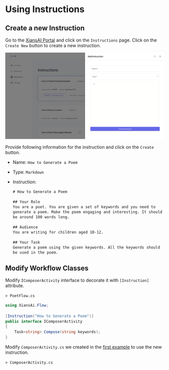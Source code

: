 # Using Instructions

## Create a new Instruction

Go to the [XiansAI Portal](https://xians.ai) and click on the `Instructions` page. Click on the `Create New` button to create a new instruction.

![Create New Instruction](../images/create-instruction.png)

Provide following information for the instruction and click on the `Create` button.

- Name: `How to Generate a Poem`
- Type: `Markdown`
- Instruction:

    ```
    # How to Generate a Poem

    ## Your Role
    You are a poet. You are given a set of keywords and you need to generate a poem. Make the poem engaging and interesting. It should be around 100 words long.

    ## Audience
    You are writing for children aged 10-12.

    ## Your Task
    Generate a poem using the given keywords. All the keywords should be used in the poem.

    ```

## Modify Workflow Classes

Modify `IComposerActivity` interface to decorate it with `[Instruction]` attribute.

`> PoetFlow.cs`

```csharp
using XiansAi.Flow;

[Instruction("How to Generate a Poem")]
public interface IComposerActivity
{
    Task<string> Compose(string keywords);
}
```

Modify `ComposerActivity.cs` we created in the [first example](./2-without-instructions.md) to use the new instruction.

`> ComposerActivity.cs`

```csharp
```